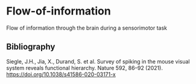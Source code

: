 # Flow-of-information
Flow of information through the brain during a sensorimotor task

## Bibliography
Siegle, J.H., Jia, X., Durand, S. et al. Survey of spiking in the mouse visual system reveals functional hierarchy. Nature 592, 86–92 (2021). https://doi.org/10.1038/s41586-020-03171-x